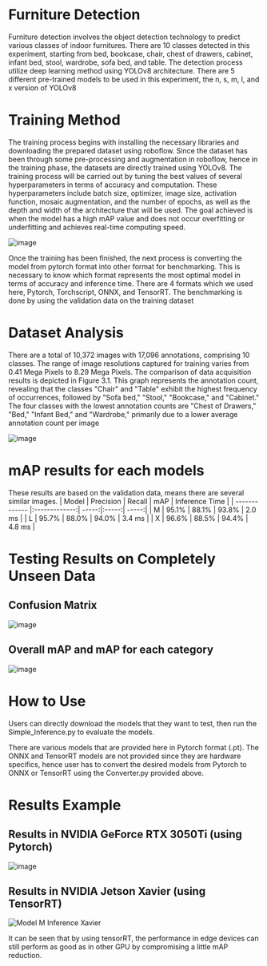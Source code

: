 # Furniture Detection

Furniture detection involves the object detection technology to predict various classes of indoor furnitures. There are 10 classes detected in this experiment, starting from bed, bookcase, chair, chest of drawers, cabinet, infant bed, stool, wardrobe, sofa bed, and table. The detection process utilize deep learning method using YOLOv8 architecture. There are 5 different pre-trained models to be used in this experiment, the n, s, m, l, and x version of YOLOv8

# Training Method
The training process begins with installing the necessary libraries and downloading the prepared dataset using roboflow. Since the dataset has been through some pre-processing and augmentation in roboflow, hence in the training phase, the datasets are directly trained using YOLOv8. The training process will be carried out by tuning the best values of several hyperparameters in terms of accuracy and computation. These hyperparameters include batch size, optimizer, image size, activation function, mosaic augmentation, and the number of epochs, as well as the depth and width of the architecture that will be used. The goal achieved is when the model has a high mAP value and does not occur overfitting or underfitting and achieves real-time computing speed. 

![image](https://github.com/arfashaha/FurnitureDetection/assets/64786796/d6bc228a-acfa-4140-98d0-f7754232c7ea)

Once the training has been finished, the next process is converting the model from pytorch format into other format for benchmarking. This is necessary to know which format represents the most optimal model in terms of accuracy and inference time. There are 4 formats which we used here, Pytorch, Torchscript, ONNX, and TensorRT. The benchmarking is done by using the validation data on the training dataset

# Dataset Analysis

There are a total of 10,372 images with 17,096 annotations, comprising 10 classes. The range of image resolutions captured for training varies from 0.41 Mega Pixels to 8.29 Mega Pixels. The comparison of data acquisition results is depicted in Figure 3.1. This graph represents the annotation count, revealing that the classes "Chair" and "Table" exhibit the highest frequency of occurrences, followed by "Sofa bed," "Stool," "Bookcase," and "Cabinet." The four classes with the lowest annotation counts are "Chest of Drawers," "Bed," "Infant Bed," and "Wardrobe," primarily due to a lower average annotation count per image

![image](https://github.com/arfashaha/FurnitureDetection/assets/64786796/44f72423-f8b3-4468-9a1a-035e8643c5db)

# mAP results for each models

These results are based on the validation data, means there are several similar images.
| Model | Precision | Recall  | mAP | Inference Time  |
| ------------- |:-------------:| -----:|:-----:| -----:|
| M | 95.1% | 88.1% | 93.8% | 2.0 ms |
| L | 95.7% | 88.0% | 94.0% | 3.4 ms |
| X | 96.6% | 88.5% | 94.4% | 4.8 ms |

# Testing Results on Completely Unseen Data

## Confusion Matrix

![image](https://github.com/arfashaha/FurnitureDetection/assets/64786796/4494cf8a-6dd0-4f60-b57c-bc524bb2fdd0)

## Overall mAP and mAP for each category

![image](https://github.com/arfashaha/FurnitureDetection/assets/64786796/b86ef5a6-0b7a-4fad-bd93-801ab4ebda08)

# How to Use

Users can directly download the models that they want to test, then run the Simple_Inference.py to evaluate the models.

There are various models that are provided here in Pytorch format (.pt). The ONNX and TensorRT models are not provided since they are hardware specifics, hence user has to convert the desired models from Pytorch to ONNX or TensorRT using the Converter.py provided above.

# Results Example

## Results in NVIDIA GeForce RTX 3050Ti (using Pytorch)

![image](https://github.com/arfashaha/FurnitureDetection/assets/64786796/246371f0-7514-440c-bd87-2dcb53d72b13)

## Results in NVIDIA Jetson Xavier (using TensorRT)

![Model M Inference Xavier](https://github.com/arfashaha/FurnitureDetection/assets/64786796/5c9432a1-812b-4ef5-a6e0-0ac12e83e6d2)

It can be seen that by using tensorRT, the performance in edge devices can still perform as good as in other GPU by compromising a little mAP reduction.
